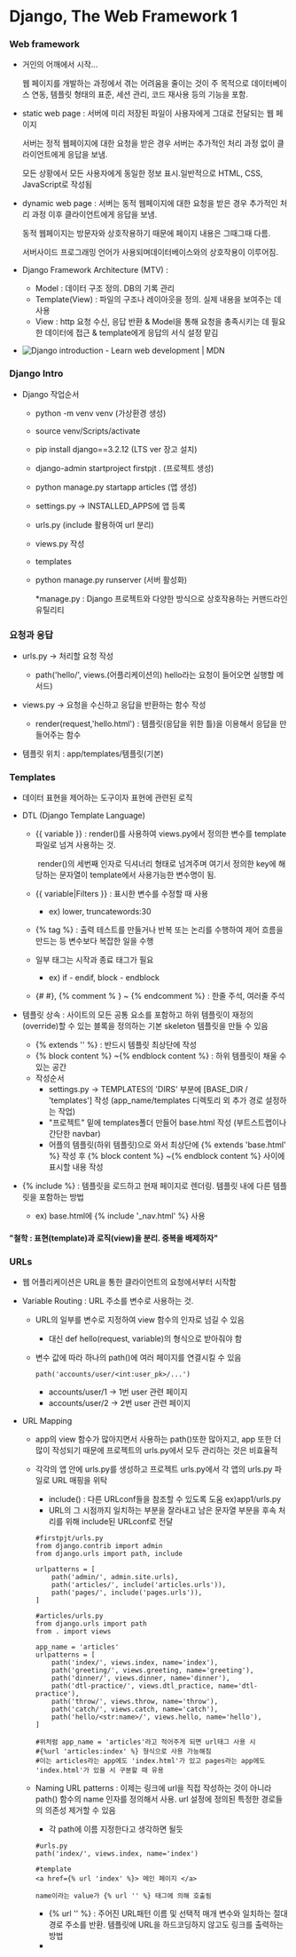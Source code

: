# Django, The Web Framework 1



### Web framework

- 거인의 어깨에서 시작... 

  웹 페이지를 개발하는 과정에서 겪는 어려움을 줄이는 것이 주 목적으로 데이터베이스 연동, 템플릿 형태의 표준, 세션 관리, 코드 재사용 등의 기능을 포함.

  

- static web page : 서버에 미리 저장된 파일이 사용자에게 그대로 전달되는 웹 페이지

  서버는 정적 웹페이지에 대한 요청을 받은 경우 서버는 추가적인 처리 과정 없이 클라이언트에게 응답을 보냄. 

  모든 상황에서 모든 사용자에게 동일한 정보 표시.일반적으로 HTML, CSS, JavaScript로 작성됨

  

- dynamic web page : 서버는 동적 웹페이지에 대한 요청을 받은 경우 추가적인 처리 과정 이후 클라이언트에게 응답을 보냄. 

  동적 웹페이지는 방문자와 상호작용하기 때문에 페이지 내용은 그때그때 다름. 

  서버사이드 프로그래밍 언어가 사용되며데이터베이스와의 상호작용이 이루어짐.

- Django Framework Architecture (MTV) :

  - Model : 데이터 구조 정의. DB의 기록 관리
  - Template(View) : 파일의 구조나 레이아웃을 정의. 실제 내용을 보여주는 데 사용
  - View : http 요청 수신, 응답 반환 & Model을 통해 요청을 충족시키는 데 필요한 데이터에 접근 & template에게 응답의 서식 설정 맡김

- ![Django introduction - Learn web development | MDN](https://developer.mozilla.org/en-US/docs/Learn/Server-side/Django/Introduction/basic-django.png)



### Django Intro

- Django 작업순서

  - python -m venv venv (가상환경 생성)

  - source venv/Scripts/activate 

  - pip install django==3.2.12 (LTS ver 장고 설치)

  - django-admin startproject firstpjt . (프로젝트 생성)

  - python manage.py startapp articles (앱 생성)

  - settings.py  -> INSTALLED_APPS에 앱 등록

  - urls.py (include 활용하여 url 분리)

  - views.py 작성

  - templates

  - python manage.py runserver (서버 활성화) 

    *manage.py : Django 프로젝트와 다양한 방식으로 상호작용하는 커맨드라인 유틸리티





### 요청과 응답

- urls.py -> 처리할 요청 작성
  - path('hello/', views.(어플리케이션의) hello라는 요청이 들어오면 실행할 메서드)
- views.py -> 요청을 수신하고 응답을 반환하는 함수 작성
  - render(request,'hello.html') : 템플릿(응답을 위한 틀)을 이용해서 응답을 만들어주는 함수

- 템플릿 위치 : app/templates/템플릿(기본)





### Templates

- 데이터 표현을 제어하는 도구이자 표현에 관련된 로직

- DTL (Django Template Language)

  - {{ variable }} : render()를 사용하여 views.py에서 정의한 변수를 template파일로 넘겨 사용하는 것. 

    ​						render()의 세번째 인자로 딕셔너리 형태로 넘겨주며 여기서 정의한 key에 해당하는 문자열이 template에서 사용가능한 변수명이 됨.

  - {{ variable|Filters }} : 표시한 변수를 수정할 때 사용 

    - ex) lower, truncatewords:30

  - {% tag %} : 출력 테스트를 만들거나 반복 또는 논리를 수행하여 제어 흐름을 만드는 등 변수보다 복잡한 일을 수행

  - 일부 태그는 시작과 종료 태그가 필요

    - ex) if - endif, block - endblock

  - {# #}, {% comment % } ~ {% endcomment %} : 한줄 주석, 여러줄 주석

- 템플릿 상속 : 사이트의 모든 공통 요소를 포함하고 하위 템플릿이 재정의(override)할 수 있는 블록을 정의하는 기본 skeleton 템플릿을 만들 수 있음

  - {% extends '' %} : 반드시 템플릿 최상단에 작성
  - {% block content %} ~{% endblock content %} : 하위 템플릿이 채울 수 있는 공간
  - 작성순서
    - settings.py -> TEMPLATES의 'DIRS' 부분에 [BASE_DIR / 'templates'] 작성 (app_name/templates 디렉토리 외 추가 경로 설정하는 작업)
    - "프로젝트" 밑에 templates폴더 만들어 base.html 작성 (부트스트랩이나 간단한 navbar)
    - 어플의 템플릿(하위 템플릿)으로 와서 최상단에 {% extends 'base.html' %} 작성 후 {% block content %} ~{% endblock content %} 사이에 표시할 내용 작성

- {% include %} : 템플릿을 로드하고 현재 페이지로 렌더링. 템플릿 내에 다른 템플릿을 포함하는 방법

  - ex) base.html에 {% include '_nav.html' %} 사용
  
    

#### "철학 : 표현(template)과 로직(view)을 분리. 중복을 배제하자"



### URLs

- 웹 어플리케이션은 URL을 통한 클라이언트의 요청에서부터 시작함

- Variable Routing : URL 주소를 변수로 사용하는 것.

  - URL의 일부를 변수로 지정하여 view 함수의 인자로 넘길 수 있음

    - 대신 def hello(request, variable)의 형식으로 받아줘야 함

  - 변수 값에 따라 하나의 path()에 여러 페이지를 연결시킬 수 있음

    ```
    path('accounts/user/<int:user_pk>/...')
    ```

    - accounts/user/1 -> 1번 user 관련 페이지
    - accounts/user/2 -> 2번 user 관련 페이지

- URL Mapping 

  - app의 view 함수가 많아지면서 사용하는 path()또한 많아지고, app 또한 더 많이 작성되기 때문에 프로젝트의 urls.py에서 모두 관리하는 것은 비효율적

  - 각각의 앱 안에 urls.py를 생성하고 프로젝트 urls.py에서 각 앱의 urls.py 파일로 URL 매핑을 위탁

    - include() : 다른 URLconf들을 참조할 수 있도록 도움 ex)app1/urls.py
    - URL의 그 시점까지 일치하는 부분을 잘라내고 남은 문자열 부분을 후속 처리를 위해 include된 URLconf로 전달

    ```django
    #firstpjt/urls.py
    from django.contrib import admin
    from django.urls import path, include
    
    urlpatterns = [
        path('admin/', admin.site.urls),
        path('articles/', include('articles.urls')),
        path('pages/', include('pages.urls')),
    ]
    
    #articles/urls.py
    from django.urls import path
    from . import views
    
    app_name = 'articles'
    urlpatterns = [
        path('index/', views.index, name='index'),
        path('greeting/', views.greeting, name='greeting'),
        path('dinner/', views.dinner, name='dinner'),
        path('dtl-practice/', views.dtl_practice, name='dtl-practice'),
        path('throw/', views.throw, name='throw'),
        path('catch/', views.catch, name='catch'),
        path('hello/<str:name>/', views.hello, name='hello'),
    ]
    
    #위처럼 app_name = 'articles'라고 적어주게 되면 url태그 사용 시 
    #{%url 'articles:index' %} 형식으로 사용 가능해짐
    #이는 articles라는 app에도 'index.html'가 있고 pages라는 app에도 'index.html'가 있을 시 구분할 때 유용
    ```
  
    
  
  - Naming URL patterns : 이제는 링크에 url을 직접 작성하는 것이 아니라 path() 함수의 name 인자를 정의해서 사용. url 설정에 정의된 특정한 경로들의 의존성 제거할 수 있음
  
    - 각 path에 이름 지정한다고 생각하면 될듯
  
    ```
    #urls.py
    path('index/', views.index, name='index')
    
    #template
    <a href={% url 'index' %}> 메인 페이지 </a>
    
    name이라는 value가 {% url '' %} 태그에 의해 호출됨
    ```
  
    - {% url '' %} : 주어진 URL패턴 이름 및 선택적 매개 변수와 일치하는 절대 경로 주소를 반환. 템플릿에 URL을 하드코딩하지 않고도 링크를 출력하는 방법
    - 